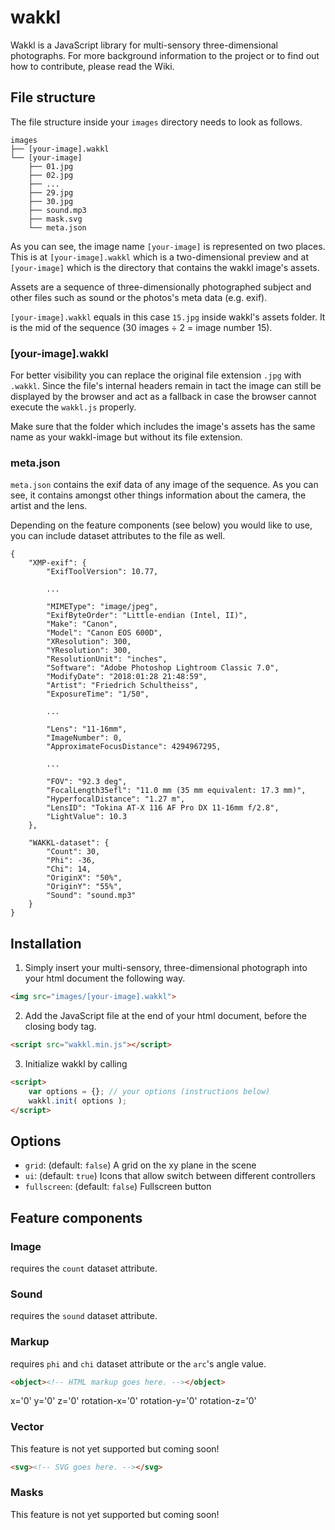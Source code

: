 # wakkl
Wakkl is a JavaScript library for multi-sensory three-dimensional photographs. For more background information to the project or to find out how to contribute, please read the Wiki.

## File structure
The file structure inside your `images` directory needs to look as follows.
```
images
├── [your-image].wakkl
└── [your-image]
    ├── 01.jpg
    ├── 02.jpg
    ├── ...
    ├── 29.jpg
    ├── 30.jpg
    ├── sound.mp3
    ├── mask.svg
    └── meta.json
```

As you can see, the image name `[your-image]` is represented on two places. This is at `[your-image].wakkl` which is a two-dimensional preview and at `[your-image]` which is the directory that contains the wakkl image's assets. 
 
Assets are a sequence of three-dimensionally photographed subject and other files such as sound or the photos's meta data (e.g. exif).

`[your-image].wakkl` equals in this case `15.jpg` inside wakkl's assets folder. It is the mid of the sequence (30 images ÷ 2 = image number 15).

### [your-image].wakkl
For better visibility you can replace the original file extension `.jpg` with `.wakkl`. Since the file's internal headers remain in tact the image can still be displayed by the browser and act as a fallback in case the browser cannot execute the `wakkl.js` properly.
 
Make sure that the folder which includes the image's assets has the same name as your wakkl-image but without its file extension.

### meta.json
`meta.json` contains the exif data of any image of the sequence. As you can see, it contains amongst other things information about the camera, the artist and the lens.
 
Depending on the feature components (see below) you would like to use, you can include dataset attributes to the file as well.
```
{
    "XMP-exif": {
        "ExifToolVersion": 10.77,

        ...

        "MIMEType": "image/jpeg",
        "ExifByteOrder": "Little-endian (Intel, II)",
        "Make": "Canon",
        "Model": "Canon EOS 600D",
        "XResolution": 300,
        "YResolution": 300,
        "ResolutionUnit": "inches",
        "Software": "Adobe Photoshop Lightroom Classic 7.0",
        "ModifyDate": "2018:01:28 21:48:59",
        "Artist": "Friedrich Schultheiss",
        "ExposureTime": "1/50",

        ...

        "Lens": "11-16mm",
        "ImageNumber": 0,
        "ApproximateFocusDistance": 4294967295,
        
        ...

        "FOV": "92.3 deg",
        "FocalLength35efl": "11.0 mm (35 mm equivalent: 17.3 mm)",
        "HyperfocalDistance": "1.27 m",
        "LensID": "Tokina AT-X 116 AF Pro DX 11-16mm f/2.8",
        "LightValue": 10.3
    },

    "WAKKL-dataset": {
        "Count": 30,
        "Phi": -36,
        "Chi": 14,
        "OriginX": "50%",
        "OriginY": "55%",
        "Sound": "sound.mp3"
    }
}
```




## Installation
1. Simply insert your multi-sensory, three-dimensional photograph into your html document the following way.
```html
<img src="images/[your-image].wakkl">
```
2. Add the JavaScript file at the end of your html document, before the closing body tag.
```html
<script src="wakkl.min.js"></script>
```
3. Initialize wakkl by calling
```html
<script>
    var options = {}; // your options (instructions below)
    wakkl.init( options );
</script>
```

## Options

- `grid`: (default: `false`) A grid on the xy plane in the scene
- `ui`: (default: `true`) Icons that allow switch between different controllers
- `fullscreen`: (default: `false`) Fullscreen button


## Feature components

### Image
requires the `count` dataset attribute.

### Sound
requires the `sound` dataset attribute.

### Markup
requires `phi` and `chi` dataset attribute or the `arc`'s angle value.

```html
<object><!-- HTML markup goes here. --></object>
```

 x='0' y='0' z='0' rotation-x='0' rotation-y='0' rotation-z='0'

### Vector
This feature is not yet supported but coming soon!
```html
<svg><!-- SVG goes here. --></svg>
```

### Masks
This feature is not yet supported but coming soon!